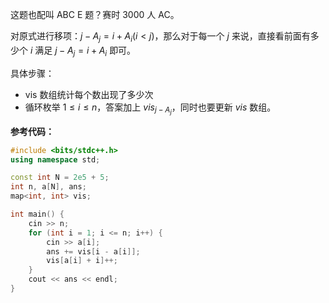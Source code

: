 这题也配叫 ABC E 题？赛时 $3000$ 人 AC。

对原式进行移项：$j-A_j=i+A_i(i<j)$，那么对于每一个 $j$ 来说，直接看前面有多少个 $i$ 满足 $j-A_j=i+A_i$ 即可。

具体步骤：
* vis 数组统计每个数出现了多少次
* 循环枚举 $1\leq i \leq n$，答案加上 $vis_{j-A_j}$，同时也要更新 $vis$ 数组。

**参考代码：**
```c++
#include <bits/stdc++.h>
using namespace std;

const int N = 2e5 + 5;
int n, a[N], ans;
map<int, int> vis;

int main() {
	cin >> n;
	for (int i = 1; i <= n; i++) {
		cin >> a[i];
		ans += vis[i - a[i]];
		vis[a[i] + i]++;
	}
	cout << ans << endl;
}
```